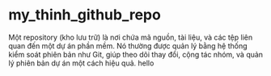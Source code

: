 # my_thinh_github_repo
Một repository (kho lưu trữ) là nơi chứa mã nguồn, tài liệu, và các tệp liên quan đến một dự án phần mềm. Nó thường được quản lý bằng hệ thống kiểm soát phiên bản như Git, giúp theo dõi thay đổi, cộng tác nhóm, và quản lý phiên bản dự án một cách hiệu quả.
hello 

